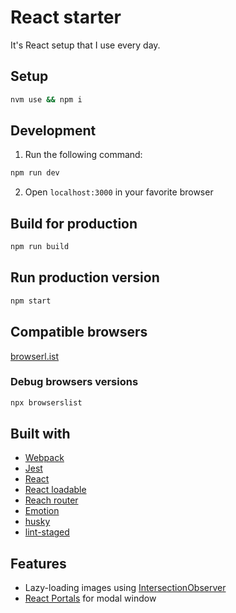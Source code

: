 # React starter

It's React setup that I use every day.

## Setup

```sh
nvm use && npm i
```

## Development

1. Run the following command:

```sh
npm run dev
```

2. Open `localhost:3000` in your favorite browser

## Build for production

```sh
npm run build
```

## Run production version

```sh
npm start
```

## Compatible browsers

[browserl.ist](https://browserl.ist/?q=%3E0.3%25%2C+not+ie+10%2C+not+ie+11%2C+not+op_mini+all)

### Debug browsers versions

```sh
npx browserslist
```

## Built with

- [Webpack](https://webpack.js.org/)
- [Jest](https://jestjs.io/)
- [React](https://reactjs.org/)
- [React loadable](https://github.com/jamiebuilds/react-loadable)
- [Reach router](https://reach.tech/router)
- [Emotion](https://emotion.sh/)
- [husky](https://github.com/typicode/husky)
- [lint-staged](https://github.com/okonet/lint-staged)

## Features

- Lazy-loading images using [IntersectionObserver](https://developers.google.com/web/updates/2016/04/intersectionobserver)
- [React Portals](https://reactjs.org/docs/portals.html) for modal window

